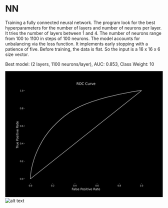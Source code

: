 # NN

Training a fully connected neural network. The program look for the best hyperparameters for the number of layers and number of neurons per layer.
It tries the number of layers between 1 and 4. The number of neurons range from 100 to 1100 in steps of 100 neurons. The model accounts for unbalancing via the loss function. It implements early stopping with a patience of five. Before training, the data is flat. So the input is a 16 x 16 x 6 size vector.



Best model: (2 layers, 1100 neurons/layer), AUC: 0.853, Class Weight: 10



![alt text](https://github.com/joaquinsalas/zindi/blob/main/code/nn/roc_curve_fc_nn.png?raw=true)
![alt text](https://github.com/joaquinsalas/zindi/blob/main/code/nn/precision_recall_curve_fn_nn.png?raw=true)
